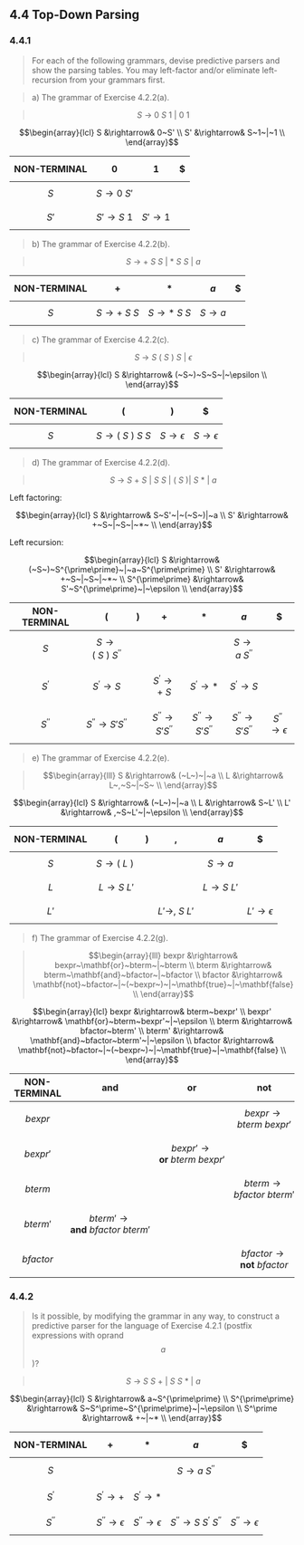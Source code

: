 ## 4.4 Top-Down Parsing

### 4.4.1

> For each of the following grammars, devise predictive parsers and show the parsing tables. You may left-factor and/or eliminate left-recursion from your grammars first.

> a) The grammar of Exercise 4.2.2(a).

> $$ S~\rightarrow~0~S~1~|~0~1$$

$$\begin{array}{lcl}
S &\rightarrow& 0~S' \\
S' &\rightarrow& S~1~|~1 \\
\end{array}$$

| NON-TERMINAL | $$0$$ | $$1$$ | $$\$$$ |
|:------------:|:-:|:-:|:-:|
| $$S$$ | $$S \rightarrow 0~S'$$| $$~$$ | $$~$$ |
| $$S'$$ | $$S' \rightarrow S~1$$ | $$S' \rightarrow 1$$ | $$~$$ |

> b) The grammar of Exercise 4.2.2(b).

> $$S~\rightarrow~+~S~S~|~*~S~S~|~a$$

| NON-TERMINAL | $$+$$ | $$*$$ | $$a$$ | $$\$$$ |
|:------------:|:-:|:-:|:-:|:-:|
| $$S$$ | $$S \rightarrow +~S~S$$| $$S \rightarrow *~S~S$$ | $$S \rightarrow a$$ | $$~$$ |

> c) The grammar of Exercise 4.2.2(c).

> $$S~\rightarrow~S~(~S~)~S~|~\epsilon$$

$$\begin{array}{lcl}
S &\rightarrow& (~S~)~S~S~|~\epsilon \\
\end{array}$$

| NON-TERMINAL | $$($$ | $$)$$ | $$\$$$ |
|:------------:|:-:|:-:|:-:|
| $$S$$ | $$S \rightarrow (~S~)~S~S$$| $$S \rightarrow \epsilon$$ | $$S \rightarrow \epsilon$$ |

> d) The grammar of Exercise 4.2.2(d).

> $$S~\rightarrow~S~+~S~|~S~S~|~(~S~)|~S~*~|~a$$

Left factoring:

$$\begin{array}{lcl}
S &\rightarrow& S~S'~|~(~S~)|~a \\
S' &\rightarrow& +~S~|~S~|~*~ \\
\end{array}$$

Left recursion:

$$\begin{array}{lcl}
S &\rightarrow& (~S~)~S^{\prime\prime}~|~a~S^{\prime\prime} \\
S' &\rightarrow& +~S~|~S~|~*~ \\
S^{\prime\prime} &\rightarrow& S'~S^{\prime\prime}~|~\epsilon \\
\end{array}$$

| NON-TERMINAL | $$($$ | $$)$$ | $$+$$ | $$*$$ | $$a$$ | $$\$$$ |
|:------------:|:-:|:-:|:-:|:-:|:-:|:-:|
| $$S$$ | $$S \rightarrow (~S~)~S^{\prime\prime}$$ | $$~$$ | $$~$$ | $$~$$ | $$S \rightarrow a~S^{\prime\prime}$$ | $$~$$ |
| $$S^{\prime}$$ | $$S^{\prime} \rightarrow S$$ | $$~$$ | $$S^{\prime} \rightarrow +~S$$ | $$S^{\prime} \rightarrow *$$ | $$S^{\prime} \rightarrow S$$ | $$~$$ |
| $$S^{\prime\prime}$$ | $$S^{\prime\prime} \rightarrow S'S^{\prime\prime}$$ | $$~$$ | $$S^{\prime\prime} \rightarrow S'S^{\prime\prime}$$ | $$S^{\prime\prime} \rightarrow S'S^{\prime\prime}$$ | $$S^{\prime\prime} \rightarrow S'S^{\prime\prime}$$ | $$S^{\prime\prime} \rightarrow \epsilon$$ |

> e) The grammar of Exercise 4.2.2(e).

> $$\begin{array}{lll}
S &\rightarrow& (~L~)~|~a \\
L &\rightarrow& L~,~S~|~S~ \\
\end{array}$$

$$\begin{array}{lcl}
S &\rightarrow& (~L~)~|~a \\
L &\rightarrow& S~L' \\
L' &\rightarrow& ,~S~L'~|~\epsilon \\
\end{array}$$

| NON-TERMINAL | $$($$ | $$)$$ | $$,$$ | $$a$$ | $$\$$$ |
|:------------:|:-:|:-:|:-:|:-:|:-:|
| $$S$$ | $$S \rightarrow (~L~)~$$ | $$~$$ | $$~$$ | $$S \rightarrow a$$ | $$~$$ |
| $$L$$ | $$L \rightarrow S~L'$$ | $$~$$ | $$~$$ | $$L \rightarrow S~L'$$ | $$~$$ |
| $$L'$$ | $$~$$ | $$~$$ | $$L' \rightarrow ,~S~L'$$ | $$~$$ | $$L' \rightarrow \epsilon$$ |

> f) The grammar of Exercise 4.2.2(g).

> $$\begin{array}{lll}
bexpr &\rightarrow& bexpr~\mathbf{or}~bterm~|~bterm \\
bterm &\rightarrow& bterm~\mathbf{and}~bfactor~|~bfactor \\
bfactor &\rightarrow& \mathbf{not}~bfactor~|~(~bexpr~)~|~\mathbf{true}~|~\mathbf{false} \\
\end{array}$$

$$\begin{array}{lcl}
bexpr &\rightarrow& bterm~bexpr' \\
bexpr' &\rightarrow& \mathbf{or}~bterm~bexpr'~|~\epsilon \\
bterm &\rightarrow& bfactor~bterm' \\
bterm' &\rightarrow& \mathbf{and}~bfactor~bterm'~|~\epsilon \\
bfactor &\rightarrow& \mathbf{not}~bfactor~|~(~bexpr~)~|~\mathbf{true}~|~\mathbf{false} \\
\end{array}$$

| NON-TERMINAL | $$\mathbf{and}$$ | $$\mathbf{or}$$ | $$\mathbf{not}$$ | $$($$ | $$)$$ | $$\mathbf{true}$$ | $$\mathbf{false}$$ | $$\$$$ |
|:------------:|:-:|:-:|:-:|:-:|:-:|:-:|:-:|:-:|
| $$bexpr$$ | $$~$$ | $$~$$ | $$bexpr \rightarrow bterm~bexpr'$$ | $$bexpr \rightarrow bterm~bexpr'$$ | $$~$$ | $$bexpr \rightarrow bterm~bexpr'$$ | $$bexpr \rightarrow bterm~bexpr'$$ | $$~$$ |
| $$bexpr'$$ | $$~$$ | $$bexpr' \rightarrow \mathbf{or}~bterm~bexpr'$$ | $$~$$ | $$~$$ | $$bexpr' \rightarrow \epsilon$$ | $$~$$ | $$~$$ | $$bexpr' \rightarrow \epsilon$$ |
| $$bterm$$ | $$~$$ | $$~$$ | $$bterm \rightarrow bfactor~bterm'$$ | $$bterm \rightarrow bfactor~bterm'$$ | $$~$$ | $$bterm \rightarrow bfactor~bterm'$$ | $$bterm \rightarrow bfactor~bterm'$$ | $$~$$ |
| $$bterm'$$ | $$bterm' \rightarrow \mathbf{and}~bfactor~bterm'$$ | $$~$$ | $$~$$ | $$~$$ | $$bterm' \rightarrow \epsilon$$ | $$~$$ | $$~$$ | $$bterm' \rightarrow \epsilon$$ |
| $$bfactor$$ | $$~$$ | $$~$$ | $$bfactor \rightarrow \mathbf{not}~bfactor$$ | $$bfactor \rightarrow (~bexpr~)$$ | $$~$$ | $$bfactor \rightarrow \mathbf{true}$$ | $$bfactor \rightarrow \mathbf{false}$$ | $$~$$ |

### 4.4.2

> Is it possible, by modifying the grammar in any way, to construct a predictive parser for the language of Exercise 4.2.1 (postfix expressions with oprand $$a$$)?

> $$ S~\rightarrow~S~S~+~|~S~S~*~|~a$$

$$\begin{array}{lcl}
S &\rightarrow& a~S^{\prime\prime} \\
S^{\prime\prime} &\rightarrow& S~S^\prime~S^{\prime\prime}~|~\epsilon \\
S^\prime &\rightarrow& +~|~* \\
\end{array}$$

| NON-TERMINAL | $$+$$ | $$*$$ | $$a$$ | $$\$$$ |
|:------------:|:-:|:-:|:-:|:-:|
|$$S$$|$$~$$|$$~$$|$$S \rightarrow a~S^{\prime\prime}$$|$$~$$|
|$$S^\prime$$|$$S^\prime \rightarrow +$$|$$S^\prime \rightarrow *$$|$$~$$|$$~$$|
|$$S^{\prime\prime}$$|$$S^{\prime\prime} \rightarrow \epsilon$$|$$S^{\prime\prime} \rightarrow \epsilon$$|$$S^{\prime\prime} \rightarrow S~S^\prime~S^{\prime\prime}$$|$$S^{\prime\prime} \rightarrow \epsilon$$|
